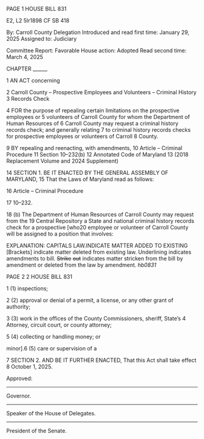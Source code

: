 PAGE 1
HOUSE BILL 831

E2, L2 5lr1898
CF SB 418

By: Carroll County Delegation
Introduced and read first time: January 29, 2025
Assigned to: Judiciary

Committee Report: Favorable
House action: Adopted
Read second time: March 4, 2025

CHAPTER ______

1 AN ACT concerning

2 Carroll County – Prospective Employees and Volunteers – Criminal History
3 Records Check

4 FOR the purpose of repealing certain limitations on the prospective employees or
5 volunteers of Carroll County for whom the Department of Human Resources of
6 Carroll County may request a criminal history records check; and generally relating
7 to criminal history records checks for prospective employees or volunteers of Carroll
8 County.

9 BY repealing and reenacting, with amendments,
10 Article – Criminal Procedure
11 Section 10–232(b)
12 Annotated Code of Maryland
13 (2018 Replacement Volume and 2024 Supplement)

14 SECTION 1. BE IT ENACTED BY THE GENERAL ASSEMBLY OF MARYLAND,
15 That the Laws of Maryland read as follows:

16 Article – Criminal Procedure

17 10–232.

18 (b) The Department of Human Resources of Carroll County may request from the
19 Central Repository a State and national criminal history records check for a prospective
[who20 employee or volunteer of Carroll County will be assigned to a position that involves:

EXPLANATION: CAPITALS LAW.INDICATE MATTER ADDED TO EXISTING
[Brackets] indicate matter deleted from existing law.
Underlining indicates amendments to bill.
~~Strike~~ ~~out~~ indicates matter stricken from the bill by amendment or deleted from the law by
amendment. *hb0831*

PAGE 2
2 HOUSE BILL 831

1 (1) inspections;

2 (2) approval or denial of a permit, a license, or any other grant of authority;

3 (3) work in the offices of the County Commissioners, sheriff, State’s
4 Attorney, circuit court, or county attorney;

5 (4) collecting or handling money; or

minor].6 (5) care or supervision of a

7 SECTION 2. AND BE IT FURTHER ENACTED, That this Act shall take effect
8 October 1, 2025.

Approved:

________________________________________________________________________________
Governor.

________________________________________________________________________________
Speaker of the House of Delegates.

________________________________________________________________________________
President of the Senate.